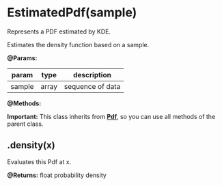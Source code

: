 # EstimatedPdf(sample)

Represents a PDF estimated by KDE.

Estimates the density function based on a sample.

**@Params:**

| param  | type  | description      |
|--------|-------|------------------|
| sample | array | sequence of data |


**@Methods:**

**Important:** This class inherits from [**Pdf**](../Pdf), so you can use all methods of the parent class.

## .density(x)

Evaluates this Pdf at x.

**@Returns:** float probability density

